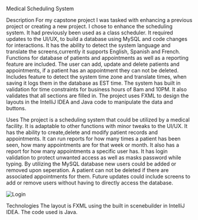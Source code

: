 Medical Scheduling System

Description
For my capstone project I was tasked with enhancing a previous project or creating a new project. I chose to enhance the scheduling system. It had previously been used as a class scheduler. It required updates to the UI/UX, to build a database using MySQL and code changes for interactions. It has the ability to detect the system language and translate the screens,currently it supports English, Spanish and French. Functions for database of patients and appointments as well as  a reporting feature are included. The user can add, update and delete patients and appointments, if a patient has an appointment they can not be deleted. Includes feature to detect the system time zone and translate times, when saving it logs them in the database as EST time. The system has built in validation for time constraints for business hours of 8am and 10PM. It also validates that all sections are filled in.
The project uses FXML to design the layouts in the IntelliJ IDEA and Java code to manipulate the data and buttons.

Uses
The project is a scheduling system that could be utilized by a medical facility. It is adaptable to other functions with minor tweaks to the UI/UX. It has the ability to create,delete and modify patient records and appointments. It can run reports for how many times a patient has been seen, how many appointments are for that week or month. It also has a report for how many appointments a specific user has. It has login validation to protect unwanted access as well as masks password while typing. By utilizing the MySQL database new users could be added or removed upon seperation. A patient can not be deleted if there are associated appointments for them. Future updates could include screens to add or remove users without having to directly access the database. 


![Login](https://github.com/user-attachments/assets/0f2ab65a-43aa-434e-83d0-f9ea988a2193)

Technologies
The layout is FXML using the built in scenebuilder in IntelliJ IDEA. The code used is Java.
